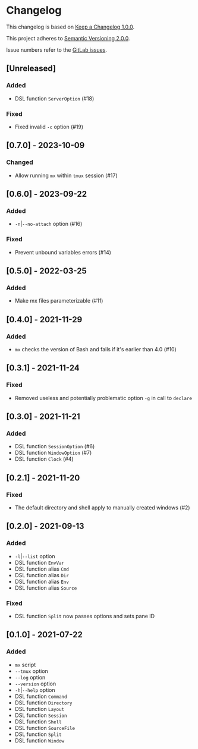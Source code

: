 # Changelog

This changelog is based on [Keep a Changelog 1.0.0](https://keepachangelog.com/en/1.0.0).

This project adheres to [Semantic Versioning 2.0.0](https://semver.org/spec/v2.0.0).

Issue numbers refer to the [GitLab issues](https://gitlab.com/lpireyn/mx/-/issues).

## [Unreleased]

### Added

- DSL function `ServerOption` (#18)

### Fixed

- Fixed invalid `-c` option (#19)

## [0.7.0] - 2023-10-09

### Changed

- Allow running `mx` within `tmux` session (#17)

## [0.6.0] - 2023-09-22

### Added

- `-n`|`--no-attach` option (#16)

### Fixed

- Prevent unbound variables errors (#14)

## [0.5.0] - 2022-03-25

### Added

- Make mx files parameterizable (#11)

## [0.4.0] - 2021-11-29

### Added

- `mx` checks the version of Bash and fails if it's earlier than 4.0 (#10)

## [0.3.1] - 2021-11-24

### Fixed

- Removed useless and potentially problematic option `-g` in call to `declare`

## [0.3.0] - 2021-11-21

### Added

- DSL function `SessionOption` (#6)
- DSL function `WindowOption` (#7)
- DSL function `Clock` (#4)

## [0.2.1] - 2021-11-20

### Fixed

- The default directory and shell apply to manually created windows (#2)

## [0.2.0] - 2021-09-13

### Added

- `-l`|`--list` option
- DSL function `EnvVar`
- DSL function alias `Cmd`
- DSL function alias `Dir`
- DSL function alias `Env`
- DSL function alias `Source`

### Fixed

- DSL function `Split` now passes options and sets pane ID

## [0.1.0] - 2021-07-22

### Added

- `mx` script
- `--tmux` option
- `--log` option
- `--version` option
- `-h`|`--help` option
- DSL function `Command`
- DSL function `Directory`
- DSL function `Layout`
- DSL function `Session`
- DSL function `Shell`
- DSL function `SourceFile`
- DSL function `Split`
- DSL function `Window`
